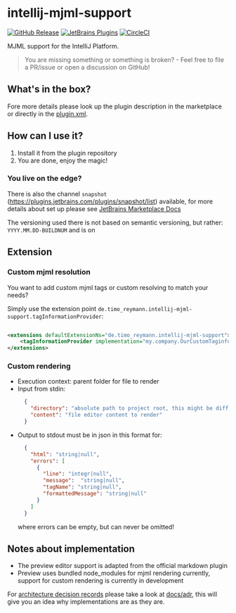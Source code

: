 intellij-mjml-support
===

[![GitHub Release](https://img.shields.io/github/v/tag/timo-reymann/intellij-mjml-support.svg?label=version)](https://github.com/timo-reymann/intellij-mjml-support/releases)
[![JetBrains Plugins](https://img.shields.io/badge/JetBrains-Plugins-orange)](https://plugins.jetbrains.com/plugin/16418-mjml-support)
[![CircleCI](https://circleci.com/gh/timo-reymann/intellij-mjml-support.svg?style=shield)](https://app.circleci.com/pipelines/github/timo-reymann/intellij-mjml-support)

MJML support for the IntelliJ Platform.

> You are missing something or something is broken? - Feel free to file a PR/issue or open a discussion on GitHub!

## What's in the box?

Fore more details please look up the plugin description in the marketplace or directly in
the [plugin.xml](./src/main/resources/META-INF/plugin.xml).

## How can I use it?

1. Install it from the plugin repository
4. You are done, enjoy the magic!

### You live on the edge?

There is also the channel `snapshot` (https://plugins.jetbrains.com/plugins/snapshot/list) available, for more details about set up please
see [JetBrains Marketplace Docs](https://plugins.jetbrains.com/docs/marketplace/custom-release-channels.html#configuring-a-custom-channel-in-intellij-platform-based-ides)

The versioning used there is not based on semantic versioning, but rather: `YYYY.MM.DD-BUILDNUM` and is on 

## Extension

### Custom mjml resolution

You want to add custom mjml tags or custom resolving to match your needs?

Simply use the extension point `de.timo_reymann.intellij-mjml-support.tagInformationProvider`:

```xml

<extensions defaultExtensionNs="de.timo_reymann.intellij-mjml-support">
    <tagInformationProvider implementation="my.company.OurCustomTaginformationProvider"/>
</extensions>
```

### Custom rendering

- Execution context: parent folder for file to render
- Input from stdin:
  ```json
    {
      "directory": "absolute path to project root, this might be different from the current file location",
      "content": "file editor content to render"
    }
  ```
- Output to stdout must be in json in this format for:
  ```json
    {
      "html": "string|null",
      "errors": [
        {
          "line": "integr|null",
          "message":  "string|null",
          "tagName": "string|null",
          "formattedMessage": "string|null"
        } 
      ]
    }
  ```
  where errors can be empty, but can never be omitted!

## Notes about implementation

- The preview editor support is adapted from the official markdown plugin
- Preview uses bundled node_modules for mjml rendering currently, support for custom rendering is currently in
  development

For [architecture decision records](https://adr.github.io/) please take a look at [docs/adr](./docs/adr), this will give
you an idea why implementations are as they are.
